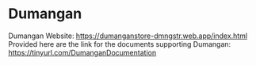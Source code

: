 # Dumangan
Dumangan Website: https://dumanganstore-dmngstr.web.app/index.html
<br>Provided here are the link for the documents supporting Dumangan: https://tinyurl.com/DumanganDocumentation
